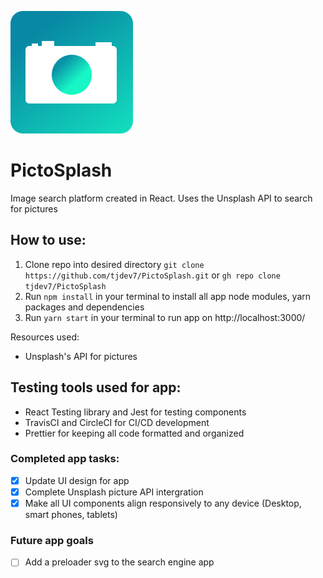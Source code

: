
![App logo](./public/img/PictoSplash_logo.svg)

# PictoSplash
Image search platform created in React. Uses the Unsplash API to search for pictures
## How to use:

1. Clone repo into desired directory `git clone https://github.com/tjdev7/PictoSplash.git` or `gh repo clone tjdev7/PictoSplash`
2. Run `npm install` in your terminal to install all app node modules, yarn packages and dependencies
3. Run `yarn start` in your terminal to run app on http://localhost:3000/

Resources used: 

- Unsplash's API for pictures

## Testing tools used for app:

-   React Testing library and Jest for testing components
-   TravisCI and CircleCI for CI/CD development
-   Prettier for keeping all code formatted and organized

### Completed app tasks:

- [x] Update UI design for app
- [x] Complete Unsplash picture API intergration 
- [x] Make all UI components align responsively to any device (Desktop, smart phones, tablets)

### Future app goals

- [ ] Add a preloader svg to the search engine app